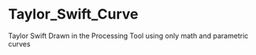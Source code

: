 # Taylor_Swift_Curve
Taylor Swift Drawn in the Processing Tool using only math and parametric curves

